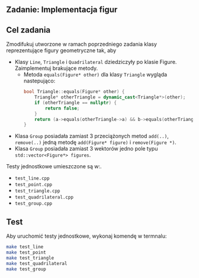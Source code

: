 ## Zadanie: Implementacja figur

## Cel zadania
Zmodifukuj utworzone w ramach poprzedniego zadania klasy reprezentujące figury geometryczne tak, aby
- Klasy `Line`, `Triangle` i `Quadrilateral` dziedziczyły po klasie Figure. Zaimplementuj brakujące metody.
  - Metoda `equals(Figure* other)` dla klasy `Triangle` wygląda nastepująco:
    ```cpp
    bool Triangle::equals(Figure* other) {
        Triangle* otherTriangle = dynamic_cast<Triangle*>(other);
        if (otherTriangle == nullptr) {
            return false;
        }
        return (a->equals(otherTriangle->a) && b->equals(otherTriangle->b) && c->equals(otherTriangle->c));
    }
    ```
- Klasa `Group` posiadała zamiast 3 przeciążonych metod `add(..)`, `remove(..)` jedną metodę `add(Figure* figure)` i `remove(Figure *)`.
- Klasa `Group` posiadała zamiast 3 wektorów jedno pole typu `std::vector<Figure*> figures`.


Testy jednostkowe umieszczone są w:.
- `test_line.cpp`
- `test_point.cpp`
- `test_triangle.cpp`
- `test_quadrilateral.cpp`
- `test_group.cpp`
 
## Test
Aby uruchomić testy jednostkowe, wykonaj komendę w termnalu:
```bash
make test_line
make test_point
make test_triangle
make test_quadrilateral
make test_group
```